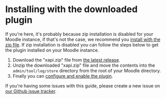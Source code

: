 # Installing with the downloaded plugin
If you're here, it's probably because zip installation is disabled for your Moodle instance, if that's not the case, we recommend you [install with the zip file](install-with-zip.md). If zip installation is disabled you can follow the steps below to get the plugin installed on your Moodle instance.

1. Download the "xapi.zip" file from [the latest release](https://github.com/xAPI-vle/moodle-logstore_xapi/releases/latest).
1. Unzip the downloaded "xapi.zip" file and move the contents into the `admin/tool/log/store` directory from the root of your Moodle directory.
1. Finally you can [configure and enable the plugin](enable-the-plugin.md).

If you're having some issues with this guide, please create a new issue on [our Github issue tracker](https://github.com/xAPI-vle/moodle-logstore_xapi/issues). 
